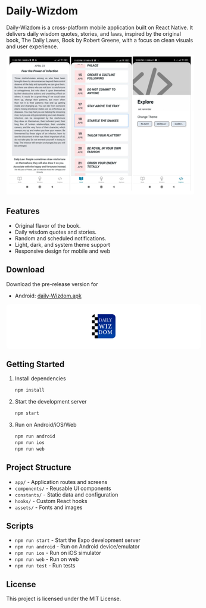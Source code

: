 # Daily-Wizdom


Daily-Wizdom is a cross-platform mobile application built on React Native. It delivers daily wisdom quotes, stories, and laws, inspired by the original book, The Daily Laws, Book by Robert Greene, with a focus on clean visuals and user experience.

![Daily-Wizdom](https://raw.githubusercontent.com/minuwu/Daily-Wizdom/refs/heads/main/gitAssets/image.png)


## Features

- Original flavor of the book.
- Daily wisdom quotes and stories.
- Random and scheduled notifications.
- Light, dark, and system theme support
- Responsive design for mobile and web

## Download

Download the pre-release version for 
- Android: [daily-Wizdom.apk](https://github.com/minuwu/Daily-Wizdom/releases/download/pre-release/daily-Wizdom.apk)

<div style="background-color: white; width: 100%; hight: 50px; padding: 10px; border-radius: 10px; align-items: center; justify-content: center; display: flex;">
    <img src="https://github.com/minuwu/Daily-Wizdom/blob/main/assets/images/icon.png?raw=true" alt="Daily-Wizdom App Icon" width="100px" hight="50px" align="center" style="shadow: 1 1 2px"/>
</div>





## Getting Started

1. Install dependencies
   ```sh
   npm install
   ```
2. Start the development server
   ```sh
   npm start
   ```
3. Run on Android/iOS/Web
   ```sh
   npm run android
   npm run ios
   npm run web
   ```

## Project Structure

- `app/` - Application routes and screens
- `components/` - Reusable UI components
- `constants/` - Static data and configuration
- `hooks/` - Custom React hooks
- `assets/` - Fonts and images

## Scripts

- `npm run start` - Start the Expo development server
- `npm run android` - Run on Android device/emulator
- `npm run ios` - Run on iOS simulator
- `npm run web` - Run on web
- `npm run test` - Run tests




## License

This project is licensed under the MIT License.